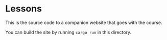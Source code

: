 # Lessons

This is the source code to a companion website that goes with the course.

You can build the site by running `cargo run` in this directory.
